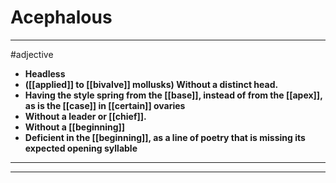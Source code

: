# Acephalous
---
#adjective
- **Headless**
- **([[applied]] to [[bivalve]] mollusks) Without a distinct head.**
- **Having the style spring from the [[base]], instead of from the [[apex]], as is the [[case]] in [[certain]] ovaries**
- **Without a leader or [[chief]].**
- **Without a [[beginning]]**
- **Deficient in the [[beginning]], as a line of poetry that is missing its expected opening syllable**
---
---
